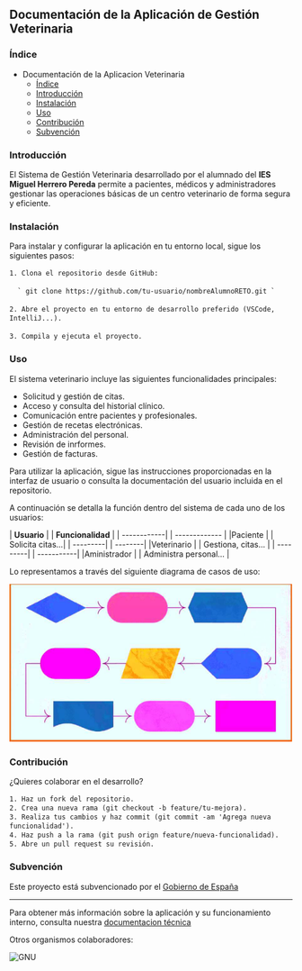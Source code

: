 ## Documentación de la Aplicación de Gestión Veterinaria

### Índice
  

  * Documentación de la Aplicacion Veterinaria
    + [Índice](#índice)
    + [Introducción](#introducción)
    + [Instalación](#instalación)
    + [Uso](#uso)
    + [Contribución](#contribución)
    * [Subvención](#subvención)

### Introducción

El Sistema de Gestión Veterinaria desarrollado por el alumnado del **IES Miguel Herrero Pereda** permite a pacientes, médicos y administradores gestionar las operaciones básicas de un centro veterinario de forma segura y eficiente.

### Instalación

Para instalar y configurar la aplicación en tu entorno local, sigue los siguientes pasos:

    1. Clona el repositorio desde GitHub:

      ` git clone https://github.com/tu-usuario/nombreAlumnoRETO.git `

    2. Abre el proyecto en tu entorno de desarrollo preferido (VSCode, IntelliJ...).

    3. Compila y ejecuta el proyecto.

### Uso

El sistema veterinario incluye las siguientes funcionalidades principales:


* Solicitud y gestión de citas.
* Acceso y consulta del historial clínico.
* Comunicación entre pacientes y profesionales.
* Gestión de recetas electrónicas.
* Administración del personal.
* Revisión de inrformes.
* Gestión de facturas.

Para utilizar la aplicación, sigue las instrucciones proporcionadas en la interfaz de usuario o consulta la documentación del usuario incluida en el repositorio.

A continuación se detalla la función dentro del sistema de cada uno de los usuarios:


| **Usuario** | | **Funcionalidad** |
| ------------| | ------------- | 
|Paciente | | Solicita citas...|
| ---------| | --------|
|Veterinario | | Gestiona, citas... |
| ---------| | -----------|
|Aministrador | | Administra personal... |

Lo representamos a través del siguiente diagrama de casos de uso:


  ![GNU](https://github.com/SergioLI04/SergioLopezRETO/blob/a7049190ad49dc7c97ae2f0a27d7969833267f19/entornos/ejemplo.PNG)

### Contribución

¿Quieres colaborar en el desarrollo?

    1. Haz un fork del repositorio.
    2. Crea una nueva rama (git checkout -b feature/tu-mejora).
    3. Realiza tus cambios y haz commit (git commit -am 'Agrega nueva funcionalidad').
    4. Haz push a la rama (git push orign feature/nueva-funcionalidad).
    5. Abre un pull request su revisión. 

### Subvención 

Este proyecto está subvencionado por el [Gobierno de España](https://www.infosubvenciones.es/bdnstrans/GE/es/inicio)

***

Para obtener más información sobre la aplicación y su funcionamiento interno, consulta nuestra [documentacion técnica](documentacion-tecnica.md)

Otros organismos colaboradores:

![GNU](https://www.educantabria.es/documents/8911298/8913497/logoIESMP,png)